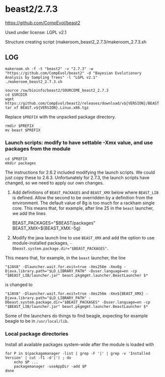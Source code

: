 beast2/2.7.3
============

<https://github.com/CompEvol/beast2>

Used under license:
LGPL v2.1

Structure creating script (makeroom_beast2_2.7.3/makeroom_2.7.3.sh

LOG
---

    makeroom.sh -f -t "beast2" -v "2.7.3" -w "https://github.com/CompEvol/beast2" -d "Bayesian Evolutionary Analysis by Sampling Trees" -l "LGPL v2.1"
    ./makeroom_beast2_2.7.3.sh

    source /sw/bioinfo/beast2/SOURCEME_beast2_2.7.3
    cd $SRCDIR
    wget https://github.com/CompEvol/beast2/releases/download/v${VERSION}/BEAST.v${VERSION}.Linux.x86.tgz
    tar xf BEAST.v${VERSION}.Linux.x86.tgz 

Replace `$PREFIX` with the unpacked package directory.

    rmdir $PREFIX
    mv beast $PREFIX


### Launch scripts: modify to have settable -Xmx value, and use packages from the module

    cd $PREFIX
    mkdir packages

The instructions for 2.6.2 included modifying the launch scripts. We could just copy these to 2.6.3.
Unfortunately for 2.7.3, the launch scripts have changed, so we need to apply our own changes.

1. Add definitions of `BEAST_PACKAGES` and `BEAST_XMX` below where `BEAST_LIB` is defined.
   Allow the second to be overridden by a definition from the environment.
   The default value of 8g is too much for a rackham single core.
   This means that, for example, after line 25 in the `beast` launcher, we add the lines

    BEAST_PACKAGES="$BEAST/packages"
    BEAST_XMX=${BEAST_XMX:-5g}

2. Modify the java launch line to use `BEAST_XMX` and add the option to use module-installed packages, `-Dbeast.system.package.dir="$BEAST_PACKAGES"`.

This means that, for example, in the `beast` launcher, the line

    "$JAVA" -Dlauncher.wait.for.exit=true -Xms256m -Xmx8g -Djava.library.path="$LD_LIBRARY_PATH" -Duser.language=en -cp "$BEAST_LIB/launcher.jar" beast.pkgmgmt.launcher.BeastLauncher $*

is changed to

    "$JAVA" -Dlauncher.wait.for.exit=true -Xms256m -Xmx${BEAST_XMX} -Djava.library.path="$LD_LIBRARY_PATH" -Dbeast.system.package.dir="$BEAST_PACKAGES" -Duser.language=en -cp "$BEAST_LIB/launcher.jar" beast.pkgmgmt.launcher.BeastLauncher $*

Some of the launchers do things to find beagle, expecting for example beagle to be in `/usr/local/lib`.


### Local package directories

Install all available packages system-wide after the module is loaded with

    for P in $(packagemanager -list | grep -F '|' | grep -v 'Installed Version' | cut -f1 -d'|') ; do
        echo $P ...
        packagemanager -useAppDir -add $P
    done

